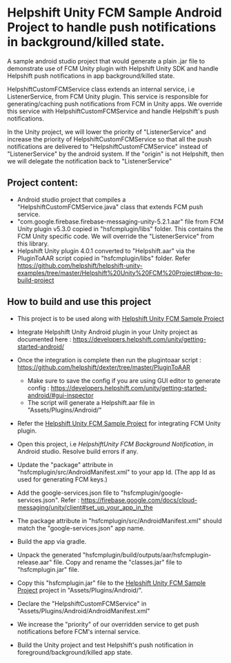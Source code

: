 # Helpshift Unity FCM Sample Android Project to handle push notifications in background/killed state. 

A sample android studio project that would generate a plain .jar file to demonstrate use of FCM Unity plugin with Helpshift Unity SDK and handle Helpshift push notifications in app background/killed state.

HelpshiftCustomFCMService class extends an internal service, i.e ListenerService, from FCM Unity plugin. This service is responsible for generating/caching push notifications from FCM in Unity apps. We override this service with HelpshiftCustomFCMService and handle Helpshift's push notifications.

In the Unity project, we will lower the priority of "ListenerService" and increase the priority of HelpshiftCustomFCMService so that all the push notifications are delivered to "HelpshiftCustomFCMService" instead of "ListenerService" by the android system. If the "origin" is not Helpshift, then we will delegate the notification back to "ListenerService"

## Project content:
* Android studio project that compiles a "HelpshiftCustomFCMService.java" class that extends FCM push service.
* "com.google.firebase.firebase-messaging-unity-5.2.1.aar" file from FCM Unity plugin v5.3.0 copied in "hsfcmplugin/libs" folder. This contains the FCM Unity specific code. We will override the "ListenerService" from this library.
* Helpshift Unity plugin 4.0.1 converted to "Helpshift.aar" via the PluginToAAR script copied in "hsfcmplugin/libs" folder. Refer https://github.com/helpshift/helpshift-unity-examples/tree/master/Helpshift%20Unity%20FCM%20Project#how-to-build-project


## How to build and use this project
* This project is to be used along with [Helpshift Unity FCM Sample Project](https://github.com/helpshift/helpshift-unity-examples/tree/master/Helpshift%20Unity%20FCM%20Project)
* Integrate Helpshift Unity Android plugin in your Unity project as documented here : https://developers.helpshift.com/unity/getting-started-android/
* Once the integration is complete then run the plugintoaar script : https://github.com/helpshift/dexter/tree/master/PluginToAAR
	* Make sure to save the config if you are using GUI editor to generate config : https://developers.helpshift.com/unity/getting-started-android/#gui-inspector
	* The script will generate a Helpshift.aar file in "Assets/Plugins/Android/"
* Refer the [Helpshift Unity FCM Sample Project](https://github.com/helpshift/helpshift-unity-examples/tree/master/Helpshift%20Unity%20FCM%20Project) for integrating FCM Unity plugin.
* Open this project, i.e *HelpshiftUnity FCM Background Notification*, in Android studio. Resolve build errors if any.
* Update the "package" attribute in "hsfcmplugin/src/AndroidManifest.xml" to your app Id. (The app Id as used for generating FCM keys.)
* Add the google-services.json file to "hsfcmplugin/google-services.json". Refer : https://firebase.google.com/docs/cloud-messaging/unity/client#set_up_your_app_in_the
* The package attribute in "hsfcmplugin/src/AndroidManifest.xml" should match the "google-services.json" app name.
* Build the app via gradle.
* Unpack the generated "hsfcmplugin/build/outputs/aar/hsfcmplugin-release.aar" file. Copy and rename the "classes.jar" file to "hsfcmplugin.jar" file.
* Copy this "hsfcmplugin.jar" file to the [Helpshift Unity FCM Sample Project](https://github.com/helpshift/helpshift-unity-examples/tree/master/Helpshift%20Unity%20FCM%20Project) project in "Assets/Plugins/Android/".
* Declare the "HelpshiftCustomFCMService" in "Assets/Plugins/Android/AndroidManifest.xml"

	<service android:name="com.test.manoj.HSCustomFCMService" android:exported="false">
        <intent-filter android:priority="100">
                    <action android:name="com.google.firebase.MESSAGING_EVENT" />
        </intent-filter>
    </service>

* We increase the "priority" of our overridden service to get push notifications before FCM's internal service.
* Build the Unity project and test Helpshift's push notification in foreground/background/killed app state.